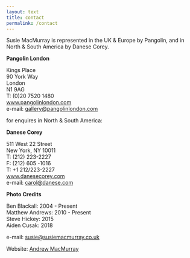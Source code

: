 ```yaml
---
layout: text
title: contact
permalink: /contact
---
```


Susie MacMurray is represented in the UK & Europe by Pangolin, and in North & South America by Danese Corey.

**Pangolin London**

Kings Place  
90 York Way  
London  
N1 9AG  
T: (0)20 7520 1480  
<a href="http://www.pangolinlondon.com/" target="_blank">www.pangolinlondon.com</a>  
e-mail: [gallery@pangolinlondon.com](mailto:gallery@pangolinlondon.com)

for enquires in North & South America:

**Danese Corey**

511 West 22 Street  
New York, NY 10011  
T: (212) 223-2227  
F: (212) 605 -1016  
T: +1 212/223-2227  
<a href="http://www.danesecorey.com" target="_blank">www.danesecorey.com</a>  
e-mail: [carol@danese.com](carol@danese.com)

**Photo Credits**

Ben Blackall: 2004 - Present  
Matthew Andrews: 2010 - Present  
Steve Hickey: 2015  
Aiden Cusak: 2018

e-mail: [susie@susiemacmurray.co.uk](mailto:susie@susiemacmurray.co.uk)

Website: [Andrew MacMurray](https://github.com/andrewMacmurray)
